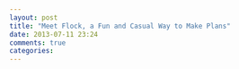 ```yaml
---
layout: post
title: "Meet Flock, a Fun and Casual Way to Make Plans"
date: 2013-07-11 23:24
comments: true
categories: 
---
```

